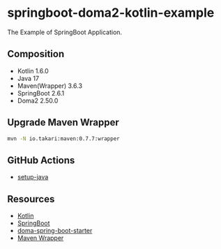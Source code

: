 # springboot-doma2-kotlin-example

The Example of SpringBoot Application.

## Composition

- Kotlin 1.6.0
- Java 17
- Maven(Wrapper) 3.6.3
- SpringBoot 2.6.1
- Doma2 2.50.0

## Upgrade Maven Wrapper

```sh
mvn -N io.takari:maven:0.7.7:wrapper
```

## GitHub Actions

- [setup-java](https://github.com/actions/setup-java)

## Resources

- [Kotlin](https://kotlinlang.org/)
- [SpringBoot](https://spring.io/projects/spring-boot)
- [doma-spring-boot-starter](https://github.com/domaframework/doma-spring-boot)
- [Maven Wrapper](https://github.com/takari/maven-wrapper)